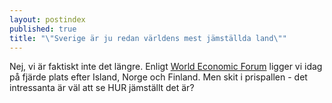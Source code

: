 ```yaml
---
layout: postindex
published: true
title: "\"Sverige är ju redan världens mest jämställda land\""
---
```







Nej, vi är faktiskt inte det längre. Enligt [World Economic Forum](http://reports.weforum.org/global-gender-gap-report-2014/economies/#economy=SWE) ligger vi idag på fjärde plats efter Island, Norge och Finland. Men skit i prispallen - det intressanta är väl att se HUR jämställt det är?

